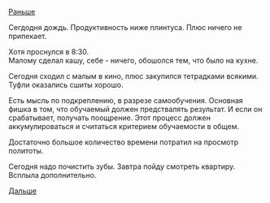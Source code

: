 [Раньше](2019.08.27.md)

Сегдодня дождь. Продуктивность ниже плинтуса. Плюс ничего не припекает.

Хотя проснулся в 8:30.  
Малому сделал кашу, себе - ничего, обошолся тем, что было на кухне.

Сегодня сходил с малым в кино, плюс закупился тетрадками всякими. Туфли оказались сшиты хорошо.

Есть мысль по подкреплению, в разрезе самообучения. Основная фишка в том, что обучаемый должен предствалять результат. И если он срабатывает, получать поощрение. Этот процесс должен аккумулироваться и считаться критерием обучаемости в общем.

Достаточно большое количество времени потратил на просмотр политоты.

Сегодня надо почистить зубы.
Завтра пойду смотреть квартиру. Всплыла дополнительно.

[Дальше](2019.08.29.md)
